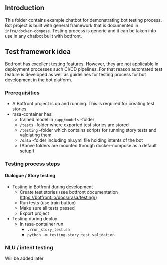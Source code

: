 ## Introduction 

This folder contains example chatbot for demonstrating bot testing process. Bot project is built with general 
framework that is documented in `infra/docker-compose`. Testing process is generic and it can be taken into use 
in any chatbot built with botfront.


## Test framework idea
Botfront has excellent testing features. However, they are not applicable in deployment processes such CI/CD pipelines. 
For that reason automated test feature is developed as well as guidelines for testing process for bot development 
in the bot platform.
 
### Prerequisities
- A Botfront project is up and running. This is required for creating test stories.
- rasa-container has:
    - trained model in `/app/models` -folder
    - `/tests` -folder where exported test stories are stored
    - `/testing` -folder which contains scripts for running story tests and valdiating them
    - `/data` -folder including nlu.yml file holding intents of the bot
    - (Above folders are mounted through docker-compose as a default setup!)

### Testing process steps

#### Dialogue / Story testing

- Testing in Botfront during development
    - Create test stories (see botfront documentation https://botfront.io/docs/rasa/testing/)
    - Run tests (use train button)
    - Make sure all tests passed
    - Export project
- Testing during deploy
    - In rasa-container run 
        - `./run_story_test.sh`
        - `python -m testing.story_test_validation`

### NLU / intent testing

Will be added later